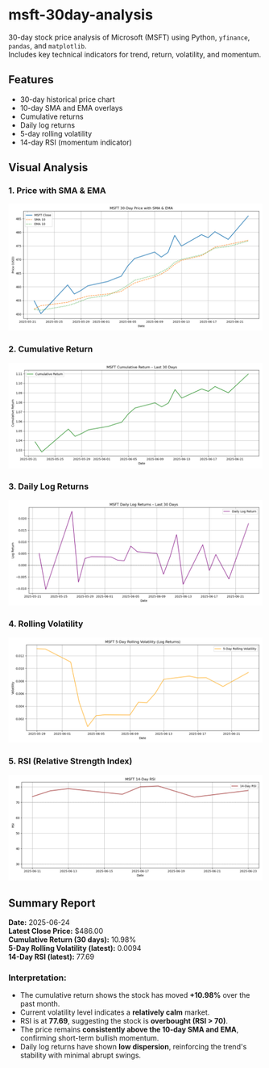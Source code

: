 # msft-30day-analysis

30-day stock price analysis of Microsoft (MSFT) using Python, `yfinance`, `pandas`, and `matplotlib`.  
Includes key technical indicators for trend, return, volatility, and momentum.

## Features

- 30-day historical price chart
- 10-day SMA and EMA overlays
- Cumulative returns
- Daily log returns
- 5-day rolling volatility
- 14-day RSI (momentum indicator)

## Visual Analysis

### 1. Price with SMA & EMA
![SMA & EMA](images/plot1_price_sma_ema.png)

### 2. Cumulative Return
![Cumulative Return](images/plot2_cumulative_return.png)

### 3. Daily Log Returns
![Log Returns](images/plot3_log_returns.png)

### 4. Rolling Volatility
![Rolling Volatility](images/plot4_rolling_volatility.png)

### 5. RSI (Relative Strength Index)
![RSI](images/plot5_rsi.png)

## Summary Report
**Date:** 2025-06-24  
**Latest Close Price:** $486.00  
**Cumulative Return (30 days):** 10.98%  
**5-Day Rolling Volatility (latest):** 0.0094  
**14-Day RSI (latest):** 77.69

### Interpretation:
- The cumulative return shows the stock has moved **+10.98%** over the past month.  
- Current volatility level indicates a **relatively calm** market.  
- RSI is at **77.69**, suggesting the stock is **overbought (RSI > 70)**.  
- The price remains **consistently above the 10-day SMA and EMA**, confirming short-term bullish momentum.  
- Daily log returns have shown **low dispersion**, reinforcing the trend's stability with minimal abrupt swings.

